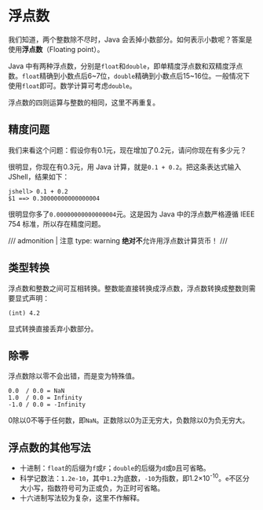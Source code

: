 # 浮点数

我们知道，两个整数除不尽时，Java 会丢掉小数部分。如何表示小数呢？答案是使用**浮点数**（Floating point）。

Java 中有两种浮点数，分别是`float`和`double`，即单精度浮点数和双精度浮点数。`float`精确到小数点后6~7位，`double`精确到小数点后15~16位。一般情况下使用`float`即可。数学计算可考虑`double`。

浮点数的四则运算与整数的相同，这里不再重复。

## 精度问题

我们来看这个问题：假设你有0.1元，现在增加了0.2元，请问你现在有多少元？

很明显，你现在有0.3元，用 Java 计算，就是`0.1 + 0.2`。把这条表达式输入 JShell，结果如下：

```
jshell> 0.1 + 0.2
$1 ==> 0.30000000000000004
```

很明显你多了`0.00000000000000004`元。这是因为 Java 中的浮点数严格遵循 IEEE 754 标准，所以存在精度问题。

/// admonition | 注意
    type: warning
**绝对不**允许用浮点数计算货币！
///

## 类型转换

浮点数和整数之间可互相转换。整数能直接转换成浮点数，浮点数转换成整数则需要显式声明：

```
(int) 4.2
```

显式转换直接丢弃小数部分。

## 除零

浮点数除以零不会出错，而是变为特殊值。

```text
0.0  / 0.0 = NaN
1.0  / 0.0 = Infinity
-1.0 / 0.0 = -Infinity
```

0除以0不等于任何数，即`NaN`。正数除以0为正无穷大，负数除以0为负无穷大。

## 浮点数的其他写法

- 十进制：`float`的后缀为`f`或`F`；`double`的后缀为`d`或`D`且可省略。
- 科学记数法：`1.2e-10`，其中`1.2`为底数，`-10`为指数，即1.2×10<sup>-10</sup>。`e`不区分大小写，指数符号可为正或负，为正时可省略。
- 十六进制写法较为复杂，这里不作解释。
